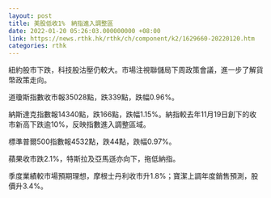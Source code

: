 ```yaml
---
layout: post
title: 美股低收1%　納指進入調整區
date: 2022-01-20 05:26:03.000000000 +08:00
link: https://news.rthk.hk/rthk/ch/component/k2/1629660-20220120.htm
categories: rthk
---
```


紐約股市下跌，科技股沽壓仍較大。市場注視聯儲局下周政策會議，進一步了解貨幣政策走向。

道瓊斯指數收市報35028點，跌339點，跌幅0.96%。

納斯達克指數報14340點，跌166點，跌幅1.15%。納指較去年11月19日創下的收市新高下跌逾10%，反映指數進入調整區域。

標準普爾500指數報4532點，跌44點，跌幅0.97%。

蘋果收市跌2.1%，特斯拉及亞馬遜亦向下，拖低納指。

季度業績較市場預期理想，摩根士丹利收市升1.8%；寶潔上調年度銷售預測，股價升3.4%。

